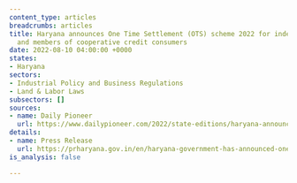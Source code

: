 ```yaml
---
content_type: articles
breadcrumbs: articles
title: Haryana announces One Time Settlement (OTS) scheme 2022 for indebted farmers
  and members of cooperative credit consumers
date: 2022-08-10 04:00:00 +0000
states:
- Haryana
sectors:
- Industrial Policy and Business Regulations
- Land & Labor Laws
subsectors: []
sources:
- name: Daily Pioneer
  url: https://www.dailypioneer.com/2022/state-editions/haryana-announces-one-time-settlement-scheme-2022-for-indebted-farmers.html
details:
- name: Press Release
  url: https://prharyana.gov.in/en/haryana-government-has-announced-one-time-settlement-ots-scheme-2022-for-the-indebted-farmers
is_analysis: false

---
```

